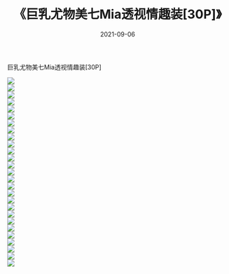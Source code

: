 ﻿---
layout: post
title:  《巨乳尤物美七Mia透视情趣装[30P]》
date:   2021-09-06
img: http://pic.660000.xyz/1:/性感/2021/巨乳尤物美七Mia透视情趣装[30P]/000.jpg
categories: [美女, 清纯, 唯美]
---

巨乳尤物美七Mia透视情趣装[30P]

  ![](http://pic.660000.xyz/1:/性感/2021/巨乳尤物美七Mia透视情趣装[30P]/001.jpg) <br> ![](http://pic.660000.xyz/1:/性感/2021/巨乳尤物美七Mia透视情趣装[30P]/002.jpg) <br> ![](http://pic.660000.xyz/1:/性感/2021/巨乳尤物美七Mia透视情趣装[30P]/003.jpg) <br> ![](http://pic.660000.xyz/1:/性感/2021/巨乳尤物美七Mia透视情趣装[30P]/004.jpg) <br> ![](http://pic.660000.xyz/1:/性感/2021/巨乳尤物美七Mia透视情趣装[30P]/005.jpg) <br> ![](http://pic.660000.xyz/1:/性感/2021/巨乳尤物美七Mia透视情趣装[30P]/006.jpg) <br> ![](http://pic.660000.xyz/1:/性感/2021/巨乳尤物美七Mia透视情趣装[30P]/007.jpg) <br> ![](http://pic.660000.xyz/1:/性感/2021/巨乳尤物美七Mia透视情趣装[30P]/008.jpg) <br> ![](http://pic.660000.xyz/1:/性感/2021/巨乳尤物美七Mia透视情趣装[30P]/009.jpg) <br> ![](http://pic.660000.xyz/1:/性感/2021/巨乳尤物美七Mia透视情趣装[30P]/010.jpg) <br> ![](http://pic.660000.xyz/1:/性感/2021/巨乳尤物美七Mia透视情趣装[30P]/011.jpg) <br> ![](http://pic.660000.xyz/1:/性感/2021/巨乳尤物美七Mia透视情趣装[30P]/012.jpg) <br> ![](http://pic.660000.xyz/1:/性感/2021/巨乳尤物美七Mia透视情趣装[30P]/013.jpg) <br> ![](http://pic.660000.xyz/1:/性感/2021/巨乳尤物美七Mia透视情趣装[30P]/014.jpg) <br> ![](http://pic.660000.xyz/1:/性感/2021/巨乳尤物美七Mia透视情趣装[30P]/015.jpg) <br> ![](http://pic.660000.xyz/1:/性感/2021/巨乳尤物美七Mia透视情趣装[30P]/016.jpg) <br> ![](http://pic.660000.xyz/1:/性感/2021/巨乳尤物美七Mia透视情趣装[30P]/017.jpg) <br> ![](http://pic.660000.xyz/1:/性感/2021/巨乳尤物美七Mia透视情趣装[30P]/018.jpg) <br> ![](http://pic.660000.xyz/1:/性感/2021/巨乳尤物美七Mia透视情趣装[30P]/019.jpg) <br> ![](http://pic.660000.xyz/1:/性感/2021/巨乳尤物美七Mia透视情趣装[30P]/020.jpg) <br> ![](http://pic.660000.xyz/1:/性感/2021/巨乳尤物美七Mia透视情趣装[30P]/021.jpg) <br> ![](http://pic.660000.xyz/1:/性感/2021/巨乳尤物美七Mia透视情趣装[30P]/022.jpg) <br> ![](http://pic.660000.xyz/1:/性感/2021/巨乳尤物美七Mia透视情趣装[30P]/023.jpg) <br> ![](http://pic.660000.xyz/1:/性感/2021/巨乳尤物美七Mia透视情趣装[30P]/024.jpg) <br> ![](http://pic.660000.xyz/1:/性感/2021/巨乳尤物美七Mia透视情趣装[30P]/025.jpg) <br> ![](http://pic.660000.xyz/1:/性感/2021/巨乳尤物美七Mia透视情趣装[30P]/026.jpg) <br> ![](http://pic.660000.xyz/1:/性感/2021/巨乳尤物美七Mia透视情趣装[30P]/027.jpg) <br>